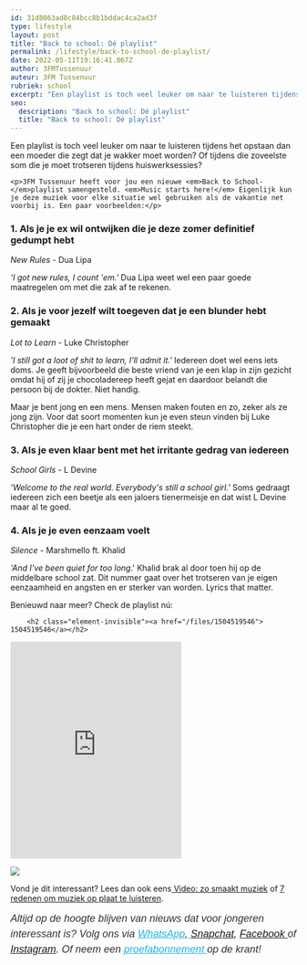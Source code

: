 ```yaml
---
id: 31d8063ad8c84bcc8b1bddac4ca2ad3f
type: lifestyle
layout: post
title: "Back to school: Dé playlist"
permalink: /lifestyle/back-to-school-de-playlist/
date: 2022-05-11T19:16:41.067Z
author: 3FMTussenuur
auteur: 3FM Tussenuur
rubriek: school
excerpt: "Een playlist is toch veel leuker om naar te luisteren tijdens het opstaan dan een moeder die zegt dat je wakker moet worden? Of tijdens die zoveelste som die je moet trotseren tijdens huiswerksessies?  "
seo:
  description: "Back to school: Dé playlist"
  title: "Back to school: Dé playlist"
---
```

Een playlist is toch veel leuker om naar te luisteren tijdens het opstaan dan een moeder die zegt dat je wakker moet worden? Of tijdens die zoveelste som die je moet trotseren tijdens huiswerksessies?  

    <p>3FM Tussenuur heeft voor jou een nieuwe <em>Back to School-</em>playlist samengesteld. <em>Music starts here!</em> Eigenlijk kun je deze muziek voor elke situatie wel gebruiken als de vakantie net voorbij is. Een paar voorbeelden:</p>
<h3>1. Als je je ex wil ontwijken die je deze zomer definitief gedumpt hebt</h3>
<p><em>New Rules</em> - Dua Lipa</p>
<p><em>'I got new rules, I count 'em.' </em>Dua Lipa weet wel een paar goede maatregelen om met die zak af te rekenen. </p>
<h3>2. Als je voor jezelf wilt toegeven dat je een blunder hebt gemaakt</h3>
<p><em>Lot to Learn</em> - Luke Christopher</p>
<p><em>'I still got a loot of shit to learn, I'll admit it.'</em> Iedereen doet wel eens iets doms. Je geeft bijvoorbeeld die beste vriend van je een klap in zijn gezicht omdat hij of zij je chocoladereep heeft gejat en daardoor belandt die persoon bij de dokter. Niet handig.</p>
<p>Maar je bent jong en een mens. Mensen maken fouten en zo, zeker als ze jong zijn. Voor dat soort momenten kun je even steun vinden bij Luke Christopher die je een hart onder de riem steekt.</p>
<h3>3. Als je even klaar bent met het irritante gedrag van iedereen</h3>
<p><em>School Girls</em> - L Devine</p>
<p><em>'Welcome to the real world. Everybody's still a school girl.'</em> Soms gedraagt iedereen zich een beetje als een jaloers tienermeisje en dat wist L Devine maar al te goed.</p>
<h3>4. Als je je even eenzaam voelt</h3>
<p><em>Silence</em> - Marshmello ft. Khalid</p>
<p><em>'And I've been quiet for too long</em>.' Khalid brak al door toen hij op de middelbare school zat. Dit nummer gaat over het trotseren van je eigen eenzaamheid en angsten en er sterker van worden. Lyrics that matter.</p>
<p>Benieuwd naar meer? Check de playlist nú:</p>
<p><div class="media media-element-container media-default"><div id="file-418919" class="file file-audio file-audio-oembed">

        <h2 class="element-invisible"><a href="/files/1504519546"> 1504519546</a></h2>
    
  
  <div class="content">
    
<iframe width="300" height="380" allowtransparency="true" frameborder="0" allow="encrypted-media" title="Spotify Embed: Back To School📚3FM" src="https://open.spotify.com/embed/playlist/2qLMsVJey2SEaq7J6QULHs"></iframe>  </div>

  
</div>
</div>
<div class="kader">
<p><img class="kaderafbeelding" src="https://7dagen.netlify.app/sites/default/files/ff.png"></p>
<p>Vond je dit interessant? Lees dan ook eens<a href="https://7dagen.netlify.app/lifestyle/fenna-17-van-hoefwijzer-over-het-succes-van-paardentubers" target="_blank"> </a><a href="https://7dagen.netlify.app/lifestyle-raar/video-zo-smaakt-muziek">Video: zo smaakt muziek</a> of <a href="https://7dagen.netlify.app/lifestyle/7-redenen-om-muziek-op-plaat-te-luisteren">7 redenen om muziek op plaat te luisteren</a>.</p>
<p><em style="box-sizing: inherit; color: rgb(51, 51, 51); font-family: &quot;PT Sans&quot;, sans-serif; font-size: 18px; line-height: 27px;">Altijd op de hoogte blijven van nieuws dat voor jongeren interessant is? Volg ons via </em><em style="box-sizing: inherit; color: rgb(34, 179, 224); transition: color 0.3s ease; font-family: &quot;PT Sans&quot;, sans-serif; font-size: 18px; line-height: 27px;"><a href="https://7dagen.netlify.app/whatsapp" style="box-sizing: inherit; color: rgb(34, 179, 224); transition: color 0.3s ease; font-family: &quot;PT Sans&quot;, sans-serif; font-size: 18px; line-height: 27px;">WhatsApp</a></em><em style="box-sizing: inherit; color: rgb(51, 51, 51); font-family: &quot;PT Sans&quot;, sans-serif; font-size: 18px; line-height: 27px;">,</em><em style="box-sizing: inherit; color: rgb(34, 179, 224); transition: color 0.3s ease; font-family: &quot;PT Sans&quot;, sans-serif; font-size: 18px; line-height: 27px;"><a href="https://7dagen.netlify.app/whatsapp" style="box-sizing: inherit; color: rgb(34, 179, 224); transition: color 0.3s ease; font-family: &quot;PT Sans&quot;, sans-serif; font-size: 18px; line-height: 27px;"> </a></em><em style="box-sizing: inherit; color: rgb(51, 51, 51); font-family: &quot;PT Sans&quot;, sans-serif; font-size: 18px; line-height: 27px;"><a href="https://www.snapchat.com/add/sevendaysnl">Snapchat</a>, <a href="https://www.facebook.com/7Daysnl?ref=bookmarks">Facebook </a>of <a href="https://instagram.com/7DAysnl/">Instagram</a>. Of </em><em style="box-sizing: inherit; color: rgb(51, 51, 51); font-family: &quot;PT Sans&quot;, sans-serif; font-size: 18px; line-height: 27px;">neem een </em><a href="https://abonneren.sevendays.nl/abonneren/abonnementen/ae/artikel" style="box-sizing: inherit; color: rgb(34, 179, 224); transition: color 0.3s ease; font-family: &quot;PT Sans&quot;, sans-serif; font-size: 18px; line-height: 27px;"><em style="box-sizing: inherit;">proefabonnement </em></a><em style="box-sizing: inherit; color: rgb(51, 51, 51); font-family: &quot;PT Sans&quot;, sans-serif; font-size: 18px; line-height: 27px;">op de krant!</em></p>
</div>
  
